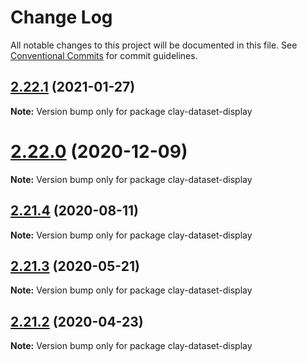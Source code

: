 # Change Log

All notable changes to this project will be documented in this file.
See [Conventional Commits](https://conventionalcommits.org) for commit guidelines.

## [2.22.1](https://github.com/liferay/clay/tree/master/packages/clay-dataset-display/compare/v2.22.0...v2.22.1) (2021-01-27)

**Note:** Version bump only for package clay-dataset-display





# [2.22.0](https://github.com/liferay/clay/tree/master/packages/clay-dataset-display/compare/v2.21.5...v2.22.0) (2020-12-09)

**Note:** Version bump only for package clay-dataset-display





## [2.21.4](https://github.com/liferay/clay/tree/master/packages/clay-dataset-display/compare/v2.21.3...v2.21.4) (2020-08-11)

**Note:** Version bump only for package clay-dataset-display





## [2.21.3](https://github.com/liferay/clay/tree/master/packages/clay-dataset-display/compare/v2.21.2...v2.21.3) (2020-05-21)

**Note:** Version bump only for package clay-dataset-display





## [2.21.2](https://github.com/liferay/clay/tree/master/packages/clay-dataset-display/compare/v2.21.1...v2.21.2) (2020-04-23)

**Note:** Version bump only for package clay-dataset-display
